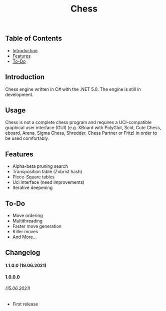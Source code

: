 <h1 align="center"> Chess </h1> <br>

## Table of Contents

- [Introduction](#introduction)
- [Features](#features)
- [To-Do](#to-do)

## Introduction

Chess engine written in C# with the .NET 5.0. The engine is still in development.

## Usage

Chess is not a complete chess program and requires a UCI-compatible graphical user interface (GUI) (e.g. XBoard with PolyGlot, Scid, Cute Chess, eboard, Arena, Sigma Chess, Shredder, Chess Partner or Fritz) in order to be used comfortably.

## Features

* Alpha-beta pruning search
* Transposition table (Zobrist hash)
* Piece-Square tables
* Uci interface (need improvements)
* Iterative deepening

## To-Do

* Move ordering
* Multithreading
* Faster move generation
* Killer moves
* And More...

## Changelog

#### 1.1.0.0 (19.06.2021)

#### 1.0.0.0 
###### (15.06.2021)
* First release
